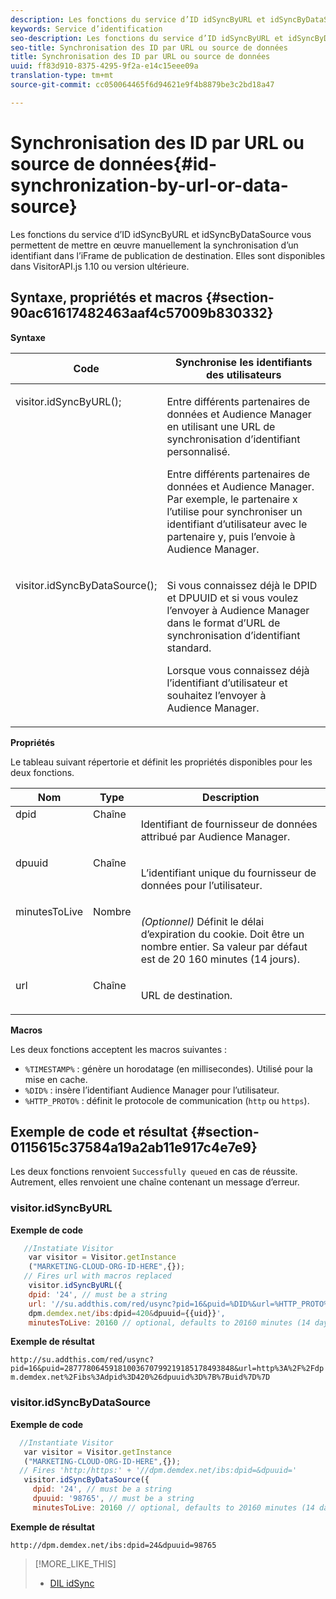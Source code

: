 ```yaml
---
description: Les fonctions du service d’ID idSyncByURL et idSyncByDataSource vous permettent de mettre en œuvre manuellement la synchronisation d’un identifiant dans l’iFrame de publication de destination. Elles sont disponibles dans VisitorAPI.js 1.10 ou version ultérieure.
keywords: Service d’identification
seo-description: Les fonctions du service d’ID idSyncByURL et idSyncByDataSource vous permettent de mettre en œuvre manuellement la synchronisation d’un identifiant dans l’iFrame de publication de destination. Elles sont disponibles dans VisitorAPI.js 1.10 ou version ultérieure.
seo-title: Synchronisation des ID par URL ou source de données
title: Synchronisation des ID par URL ou source de données
uuid: ff83d910-8375-4295-9f2a-e14c15eee09a
translation-type: tm+mt
source-git-commit: cc050064465f6d94621e9f4b8879be3c2bd18a47

---
```



# Synchronisation des ID par URL ou source de données{#id-synchronization-by-url-or-data-source}

Les fonctions du service d’ID idSyncByURL et idSyncByDataSource vous permettent de mettre en œuvre manuellement la synchronisation d’un identifiant dans l’iFrame de publication de destination. Elles sont disponibles dans VisitorAPI.js 1.10 ou version ultérieure.

## Syntaxe, propriétés et macros {#section-90ac61617482463aaf4c57009b830332}

**Syntaxe**

<table id="table_ADC7501511914805A6A6B24B2DFEBA51"> 
 <thead> 
  <tr> 
   <th colname="col1" class="entry"> Code </th> 
   <th colname="col2" class="entry"> Synchronise les identifiants des utilisateurs </th> 
  </tr> 
 </thead>
 <tbody> 
  <tr valign="top"> 
   <td colname="col1"> <p> <span class="codeph"> visitor.idSyncByURL(); </span> </p> </td> 
   <td colname="col2"> <p>Entre différents partenaires de données et <span class="keyword">Audience Manager</span> en utilisant une URL de synchronisation d’identifiant personnalisé. </p> <p> 
     <draft-comment>
       Entre différents partenaires de données et Audience Manager. Par exemple, le partenaire x l’utilise pour synchroniser un identifiant d’utilisateur avec le partenaire y, puis l’envoie à Audience Manager. 
     </draft-comment> </p> </td> 
  </tr> 
  <tr valign="top"> 
   <td colname="col1"> <p> <span class="codeph"> visitor.idSyncByDataSource(); </span> </p> </td> 
   <td colname="col2"> <p>Si vous connaissez déjà le DPID et DPUUID et si vous voulez l’envoyer à <span class="keyword">Audience Manager</span> dans le format d’URL de synchronisation d’identifiant standard. </p> <p> 
     <draft-comment>
       Lorsque vous connaissez déjà l’identifiant d’utilisateur et souhaitez l’envoyer à Audience Manager. 
     </draft-comment> </p> </td> 
  </tr> 
 </tbody> 
</table>

**Propriétés**

Le tableau suivant répertorie et définit les propriétés disponibles pour les deux fonctions.

<table id="table_5343BE784E694C67B09A0A8878CF8001"> 
 <thead> 
  <tr> 
   <th colname="col1" class="entry"> Nom </th> 
   <th colname="col2" class="entry"> Type </th> 
   <th colname="col3" class="entry"> Description </th> 
  </tr> 
 </thead>
 <tbody> 
  <tr valign="top"> 
   <td colname="col1"> <span class="codeph"> dpid </span> </td> 
   <td colname="col2"> Chaîne </td> 
   <td colname="col3"> <p>Identifiant de fournisseur de données attribué par Audience Manager. </p> </td> 
  </tr> 
  <tr valign="top"> 
   <td colname="col1"> <span class="codeph"> dpuuid </span> </td> 
   <td colname="col2"> Chaîne </td> 
   <td colname="col3"> <p>L’identifiant unique du fournisseur de données pour l’utilisateur. </p> </td> 
  </tr> 
  <tr valign="top"> 
   <td colname="col1"> <span class="codeph"> minutesToLive </span> </td> 
   <td colname="col2"> Nombre </td> 
   <td colname="col3"> <p> <i>(Optionnel)</i> Définit le délai d’expiration du cookie. Doit être un nombre entier. Sa valeur par défaut est de 20 160 minutes (14 jours). </p> </td> 
  </tr> 
  <tr valign="top"> 
   <td colname="col1"> <span class="codeph"> url </span> </td> 
   <td colname="col2"> Chaîne </td> 
   <td colname="col3"> <p>URL de destination. </p> </td> 
  </tr> 
 </tbody> 
</table>

**Macros**

Les deux fonctions acceptent les macros suivantes :

* `%TIMESTAMP%` : génère un horodatage (en millisecondes). Utilisé pour la mise en cache.
* `%DID%` : insère l’identifiant Audience Manager pour l’utilisateur.
* `%HTTP_PROTO%` : définit le protocole de communication (`http` ou `https`).

## Exemple de code et résultat {#section-0115615c37584a19a2ab11e917c4e7e9}

Les deux fonctions renvoient `Successfully queued` en cas de réussite. Autrement, elles renvoient une chaîne contenant un message d’erreur.

### visitor.idSyncByURL

**Exemple de code**

```javascript
   //Instatiate Visitor
    var visitor = Visitor.getInstance
    ("MARKETING-CLOUD-ORG-ID-HERE",{}); 
   // Fires url with macros replaced 
    visitor.idSyncByURL({ 
    dpid: '24', // must be a string 
    url: '//su.addthis.com/red/usync?pid=16&puid=%DID%&url=%HTTP_PROTO%://
    dpm.demdex.net/ibs:dpid=420&dpuuid={{uid}}', 
    minutesToLive: 20160 // optional, defaults to 20160 minutes (14 days) });
```

**Exemple de résultat**

`http://su.addthis.com/red/usync?pid=16&puid=28777806459181003670799219185178493848&url=http%3A%2F%2Fdpm.demdex.net%2Fibs%3Adpid%3D420%26dpuuid%3D%7B%7Buid%7D%7D`

### visitor.idSyncByDataSource

**Exemple de code**

```javascript
  //Instantiate Visitor
   var visitor = Visitor.getInstance
   ("MARKETING-CLOUD-ORG-ID-HERE",{}); 
  // Fires 'http:/https:' + '//dpm.demdex.net/ibs:dpid=&dpuuid='
   visitor.idSyncByDataSource({ 
     dpid: '24', // must be a string
     dpuuid: '98765', // must be a string 
     minutesToLive: 20160 // optional, defaults to 20160 minutes (14 days) });
```

**Exemple de résultat**

`http://dpm.demdex.net/ibs:dpid=24&dpuuid=98765`

>[!MORE_LIKE_THIS]
>
>* [DIL idSync](https://docs.adobe.com/content/help/en/audience-manager/user-guide/dil-api/dil-instance-methods.html#idsync)

